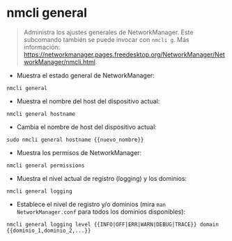 # nmcli general

> Administra los ajustes generales de NetworkManager.
> Este subcomando también se puede invocar con `nmcli g`.
> Más información: <https://networkmanager.pages.freedesktop.org/NetworkManager/NetworkManager/nmcli.html>.

- Muestra el estado general de NetworkManager:

`nmcli general`

- Muestra el nombre del host del dispositivo actual:

`nmcli general hostname`

- Cambia el nombre de host del dispositivo actual:

`sudo nmcli general hostname {{nuevo_nombre}}`

- Muestra los permisos de NetworkManager:

`nmcli general permissions`

- Muestra el nivel actual de registro (logging) y los dominios:

`nmcli general logging`

- Establece el nivel de registro y/o dominios (mira `man NetworkManager.conf` para todos los dominios disponibles):

`nmcli general logging level {{INFO|OFF|ERR|WARN|DEBUG|TRACE}} domain {{dominio_1,dominio_2,...}}`
